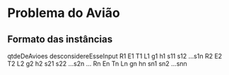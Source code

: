 # Problema do Avião

## Formato das instâncias

qtdeDeAvioes desconsidereEsseInput
R1 E1 T1 L1 g1 h1
s11 s12 …s1n
R2 E2 T2 L2 g2 h2
s21 s22 …s2n
...
Rn En Tn Ln gn hn
sn1 sn2 …snn

